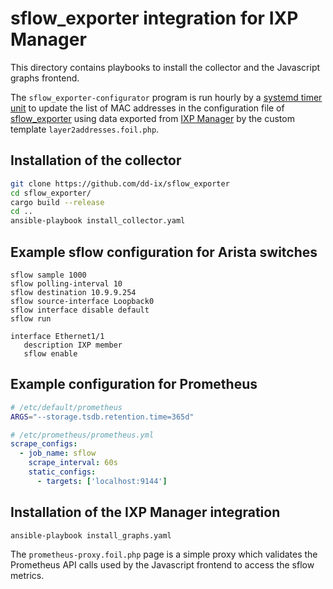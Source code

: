# sflow_exporter integration for IXP Manager

This directory contains playbooks to install the collector and the
Javascript graphs frontend.

The `sflow_exporter-configurator` program is run hourly by a
[systemd timer unit](https://manpages.debian.org/unstable/systemd/systemd.timer.5)
to update the list of MAC addresses in the configuration file of
[sflow_exporter](https://github.com/dd-ix/sflow_exporter) using
data exported from [IXP Manager](https://www.ixpmanager.org/) by the
custom template `layer2addresses.foil.php`.

## Installation of the collector

```sh
git clone https://github.com/dd-ix/sflow_exporter
cd sflow_exporter/
cargo build --release
cd ..
ansible-playbook install_collector.yaml
```

## Example sflow configuration for Arista switches

```
sflow sample 1000
sflow polling-interval 10
sflow destination 10.9.9.254
sflow source-interface Loopback0
sflow interface disable default
sflow run

interface Ethernet1/1
   description IXP member
   sflow enable
```

## Example configuration for Prometheus

```sh
# /etc/default/prometheus
ARGS="--storage.tsdb.retention.time=365d"
```

```yaml
# /etc/prometheus/prometheus.yml
scrape_configs:
  - job_name: sflow
    scrape_interval: 60s
    static_configs:
      - targets: ['localhost:9144']
```

## Installation of the IXP Manager integration

```sh
ansible-playbook install_graphs.yaml
```

The `prometheus-proxy.foil.php` page is a simple proxy which validates
the Prometheus API calls used by the Javascript frontend to access the
sflow metrics.

